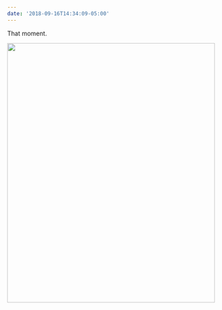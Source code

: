 ```yaml
---
date: '2018-09-16T14:34:09-05:00'
---
```

That moment.

<img src="/posts/uploads/2018/3dbdb0169a.jpg" width="480" height="600" />
